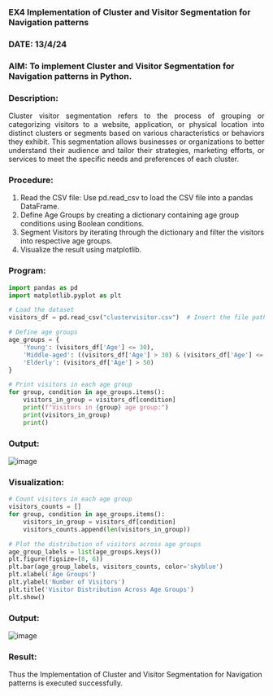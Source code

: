 ### EX4 Implementation of Cluster and Visitor Segmentation for Navigation patterns
### DATE: 13/4/24
### AIM: To implement Cluster and Visitor Segmentation for Navigation patterns in Python.
### Description:
<div align= "justify">Cluster visitor segmentation refers to the process of grouping or categorizing visitors to a website, 
  application, or physical location into distinct clusters or segments based on various characteristics or behaviors they exhibit. 
  This segmentation allows businesses or organizations to better understand their audience and tailor their strategies, marketing efforts, 
  or services to meet the specific needs and preferences of each cluster.</div>
  
### Procedure:
1) Read the CSV file: Use pd.read_csv to load the CSV file into a pandas DataFrame.
2) Define Age Groups by creating a dictionary containing age group conditions using Boolean conditions.
3) Segment Visitors by iterating through the dictionary and filter the visitors into respective age groups.
4) Visualize the result using matplotlib.

### Program:
```python
import pandas as pd
import matplotlib.pyplot as plt

# Load the dataset
visitors_df = pd.read_csv("clustervisitor.csv")  # Insert the file path to your CSV file

# Define age groups
age_groups = {
    'Young': (visitors_df['Age'] <= 30),
    'Middle-aged': ((visitors_df['Age'] > 30) & (visitors_df['Age'] <= 50)),
    'Elderly': (visitors_df['Age'] > 50)
}

# Print visitors in each age group
for group, condition in age_groups.items():
    visitors_in_group = visitors_df[condition]
    print(f"Visitors in {group} age group:")
    print(visitors_in_group)
    print()
```
### Output:
![image](https://github.com/Prethiveerajan/WDM_EXP4/assets/94233064/98a7db22-e5f0-4dba-a0e0-d1a0df0c31b4)

### Visualization:
```python
# Count visitors in each age group
visitors_counts = []
for group, condition in age_groups.items():
    visitors_in_group = visitors_df[condition]
    visitors_counts.append(len(visitors_in_group))

# Plot the distribution of visitors across age groups
age_group_labels = list(age_groups.keys())
plt.figure(figsize=(8, 6))
plt.bar(age_group_labels, visitors_counts, color='skyblue')
plt.xlabel('Age Groups')
plt.ylabel('Number of Visitors')
plt.title('Visitor Distribution Across Age Groups')
plt.show()
```
### Output:
![image](https://github.com/Prethiveerajan/WDM_EXP4/assets/94233064/cd769727-352f-455c-8074-ca2ab0401fcb)



### Result:
Thus the Implementation of Cluster and Visitor Segmentation for Navigation patterns is executed successfully.
